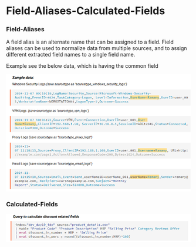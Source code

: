 # Field-Aliases-Calculated-Fields

### Field-Aliases
A field alias is an alternate name that can be assigned to a field. Field aliases can be used to normalize data from multiple sources, and to assign different extracted field names to a single field name.

Example see the below data, which is having the common field 

![raw_data](https://github.com/Tejaswini-Meka/Field-Aliases-Calculated-Fields-/blob/main/Raw%20data.png)

### Calculated-Fields

![raw_data](https://github.com/Tejaswini-Meka/Field-Aliases-Calculated-Fields-/blob/main/calculated%20fields.png)





